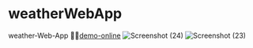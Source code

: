# weatherWebApp
weather-Web-App
👩‍💻[demo-online](https://sedmahdihashemi.github.io/update-weather-2/)
![Screenshot (24)](https://github.com/sedmahdihashemi/weatherWebApp/assets/155801810/2d060b32-4bfb-4e5f-94ad-9e641166a1c6)
![Screenshot (23)](https://github.com/sedmahdihashemi/weatherWebApp/assets/155801810/594f3b4a-1b6a-4608-92cc-3712b19eba88)


